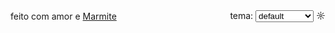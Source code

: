 <div style="display: flex; justify-content: space-between; align-items: center; width: 100%;">
    <span>feito com amor e <a href="https://github.com/rochacbruno/marmite">Marmite</a></span>
    <div class="colorscheme-toggle-div">
        tema:
        <select name="colorscheme" class="colorscheme-toggle">
            <option value="default">default</option>
            <option value="catppuccin">catppuccin</option>
            <option value="clean">clean</option>
            <option value="dracula">dracula</option>
            <option value="github">github</option>
            <option value="gruvbox">gruvbox</option>
            <option value="iceberg">iceberg</option>
            <option value="minimal">minimal</option>
            <option value="minimal_wb">minimal_wb</option>
            <option value="monokai">monokai</option>
            <option value="nord">nord</option>
            <option value="one">one</option>
            <option value="solarized">solarized</option>
            <option value="typewriter">typewriter</option>
        </select>
        <span class="theme-toggle secondary" title="light mode">☼</span>
    </div>
</div>
